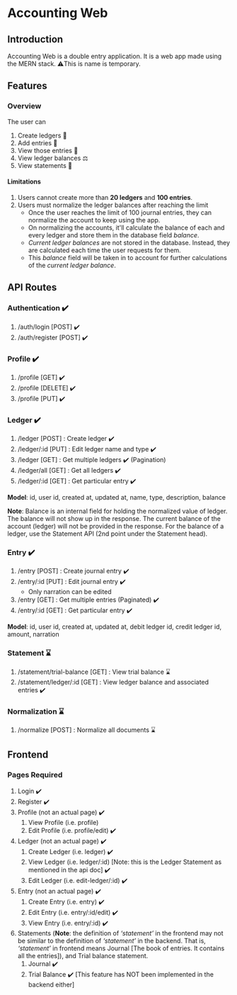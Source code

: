# Accounting Web
## Introduction
Accounting Web is a double entry application. It is a web app made using the MERN stack. ⚠️This is name is temporary.
## Features
### Overview
The user can
1. Create ledgers 📒
2. Add entries 📝
3. View those entries 📃
4. View ledger balances ⚖️
5. View statements 📃
#### Limitations
1. Users cannot create more than **20 ledgers** and **100 entries**.
2. Users must normalize the ledger balances after reaching the limit
    - Once the user reaches the limit of 100 journal entries, they can normalize the account to keep using the app.
    - On normalizing the accounts, it'll calculate the balance of each and every ledger and store them in the database field *balance*.
    - *Current ledger balances* are not stored in the database. Instead, they are calculated each time the user requests for them.
    - This *balance* field will be taken in to account for further calculations of the *current ledger balance*.
## API Routes
### Authentication ✔️
1. /auth/login [POST] ✔️
2. /auth/register [POST] ✔️
### Profile ✔️
1. /profile [GET] ✔️
2. /profile [DELETE] ✔️
3. /profile [PUT] ✔️
### Ledger ✔️
1. /ledger [POST] : Create ledger ✔️
2. /ledger/:id [PUT] : Edit ledger name and type ✔️
3. /ledger [GET] : Get multiple ledgers ✔️ (Pagination)
4. /ledger/all [GET] : Get all ledgers ✔️
5. /ledger/:id [GET] : Get particular entry ✔️

**Model**: id, user id, created at, updated at, name, type, description, balance

**Note**: Balance is an internal field for holding the normalized value of ledger. The balance will not show up in the response. The current balance of the account (ledger) will not be provided in the response. For the balance of a ledger, use the Statement API (2nd point under the Statement head).
### Entry ✔️
1. /entry [POST] : Create journal entry ✔️
2. /entry/:id [PUT] : Edit journal entry ✔️
    - Only narration can be edited
3. /entry [GET] : Get multiple entries (Paginated) ✔️
4. /entry/:id [GET] : Get particular entry ✔️

**Model**: id, user id, created at, updated at, debit ledger id, credit ledger id, amount, narration
### Statement ⌛
1. /statement/trial-balance [GET] : View trial balance ⌛
2. /statement/ledger/:id [GET] : View ledger balance and associated entries ✔️

### Normalization ⌛
1. /normalize [POST] : Normalize all documents ⌛

## Frontend
### Pages Required
1. Login ✔️
2. Register ✔️
3. Profile (not an actual page) ✔️
    1. View Profile (i.e. profile)
    2. Edit Profile (i.e. profile/edit) ✔️
4. Ledger (not an actual page) ✔️
    1. Create Ledger (i.e. ledger) ✔️
    2. View Ledger (i.e. ledger/:id) [Note: this is the Ledger Statement as mentioned in the api doc] ✔️
    3. Edit Ledger (i.e. edit-ledger/:id) ✔️
5. Entry (not an actual page) ✔️
    1. Create Entry (i.e. entry) ✔️
    2. Edit Entry (i.e. entry/:id/edit) ✔️
    3. View Entry (i.e. entry/:id) ✔️
6. Statements (**Note**: the definition of *‘statement’* in the frontend may not be similar to the definition of *‘statement’* in the backend. That is, *‘statement’* in frontend means Journal [The book of entries. It contains all the entries]), and Trial balance statement.
    1. Journal ✔️
    2. Trial Balance ✔️ [This feature has NOT been implemented in the backend either]
